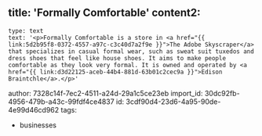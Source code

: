 title: 'Formally Comfortable'
content2:
  -
    type: text
    text: '<p>Formally Comfortable is a store in <a href="{{ link:5d2b95f8-0372-4557-a97c-c3c40d7a2f9e }}">The Adobe Skyscraper</a> that specializes in casual formal wear, such as sweat suit tuxedos and dress shoes that feel like house shoes. It aims to make people comfortable as they look very formal. It is owned and operated by <a href="{{ link:d3d22125-aceb-44b4-881d-63b01c2cec9a }}">Edison Braintchle</a>.</p>'
author: 7328c14f-7ec2-4511-a24d-29a1c5ce23eb
import_id: 30dc92fb-4956-479b-a43c-99fdf4ce4837
id: 3cdf90d4-23d6-4a95-90de-4e99d46cd962
tags:
  - businesses
